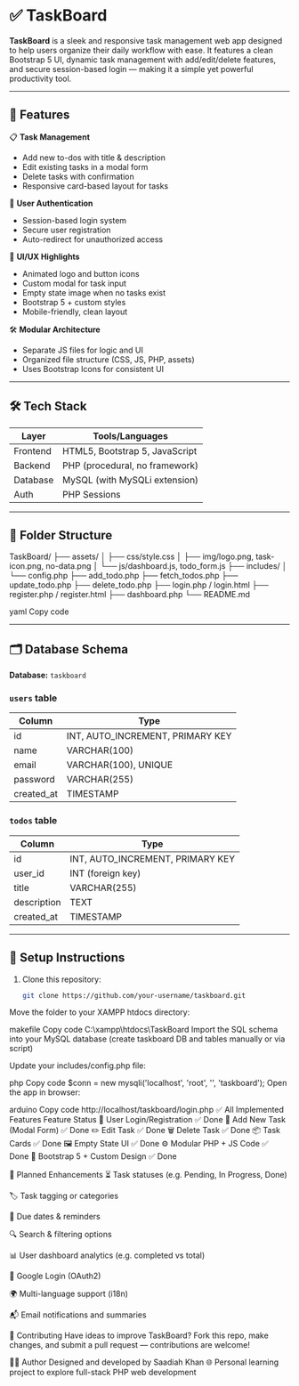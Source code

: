 # ✅ TaskBoard

**TaskBoard** is a sleek and responsive task management web app designed to help users organize their daily workflow with ease. It features a clean Bootstrap 5 UI, dynamic task management with add/edit/delete features, and secure session-based login — making it a simple yet powerful productivity tool.

---

## 🚀 Features

📋 **Task Management**
- Add new to-dos with title & description
- Edit existing tasks in a modal form
- Delete tasks with confirmation
- Responsive card-based layout for tasks

🔐 **User Authentication**
- Session-based login system
- Secure user registration
- Auto-redirect for unauthorized access

🎨 **UI/UX Highlights**
- Animated logo and button icons
- Custom modal for task input
- Empty state image when no tasks exist
- Bootstrap 5 + custom styles
- Mobile-friendly, clean layout

🛠️ **Modular Architecture**
- Separate JS files for logic and UI
- Organized file structure (CSS, JS, PHP, assets)
- Uses Bootstrap Icons for consistent UI

---

## 🛠️ Tech Stack

| Layer       | Tools/Languages              |
|-------------|------------------------------|
| Frontend    | HTML5, Bootstrap 5, JavaScript |
| Backend     | PHP (procedural, no framework) |
| Database    | MySQL (with MySQLi extension)  |
| Auth        | PHP Sessions                  |

---

## 📁 Folder Structure

TaskBoard/
├── assets/
│ ├── css/style.css
│ ├── img/logo.png, task-icon.png, no-data.png
│ └── js/dashboard.js, todo_form.js
├── includes/
│ └── config.php
├── add_todo.php
├── fetch_todos.php
├── update_todo.php
├── delete_todo.php
├── login.php / login.html
├── register.php / register.html
├── dashboard.php
└── README.md

yaml
Copy code

---

## 🗂️ Database Schema

**Database:** `taskboard`

### `users` table
| Column       | Type         |
|--------------|--------------|
| id           | INT, AUTO_INCREMENT, PRIMARY KEY |
| name         | VARCHAR(100) |
| email        | VARCHAR(100), UNIQUE |
| password     | VARCHAR(255) |
| created_at   | TIMESTAMP    |

### `todos` table
| Column       | Type         |
|--------------|--------------|
| id           | INT, AUTO_INCREMENT, PRIMARY KEY |
| user_id      | INT (foreign key) |
| title        | VARCHAR(255) |
| description  | TEXT         |
| created_at   | TIMESTAMP    |

---

## 🧪 Setup Instructions

1. Clone this repository:
   ```bash
   git clone https://github.com/your-username/taskboard.git
Move the folder to your XAMPP htdocs directory:

makefile
Copy code
C:\xampp\htdocs\TaskBoard
Import the SQL schema into your MySQL database (create taskboard DB and tables manually or via script)

Update your includes/config.php file:

php
Copy code
$conn = new mysqli('localhost', 'root', '', 'taskboard');
Open the app in browser:

arduino
Copy code
http://localhost/taskboard/login.php
✅ All Implemented Features
Feature	Status
🔐 User Login/Registration	✅ Done
📝 Add New Task (Modal Form)	✅ Done
✏️ Edit Task	✅ Done
🗑️ Delete Task	✅ Done
📦 Task Cards	✅ Done
🖼️ Empty State UI	✅ Done
⚙️ Modular PHP + JS Code	✅ Done
🎨 Bootstrap 5 + Custom Design	✅ Done

🔮 Planned Enhancements
⏳ Task statuses (e.g. Pending, In Progress, Done)

🏷️ Task tagging or categories

📅 Due dates & reminders

🔍 Search & filtering options

📊 User dashboard analytics (e.g. completed vs total)

🧩 Google Login (OAuth2)

🌍 Multi-language support (i18n)

📬 Email notifications and summaries

🤝 Contributing
Have ideas to improve TaskBoard?
Fork this repo, make changes, and submit a pull request — contributions are welcome!

🧑‍💻 Author
Designed and developed by Saadiah Khan
🌐 Personal learning project to explore full-stack PHP web development